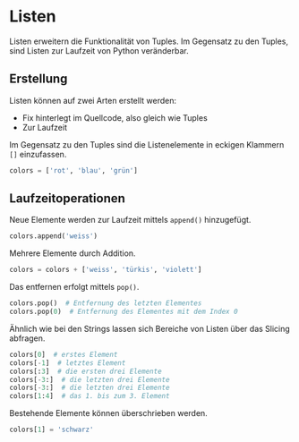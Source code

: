 # Listen
Listen erweitern die Funktionalität von Tuples. Im Gegensatz zu den Tuples, sind Listen zur
Laufzeit von Python veränderbar.  

## Erstellung
Listen können auf zwei Arten erstellt werden:
- Fix hinterlegt im Quellcode, also gleich wie Tuples
- Zur Laufzeit

Im Gegensatz zu den Tuples sind die Listenelemente in eckigen Klammern `[]` einzufassen. 

```python
colors = ['rot', 'blau', 'grün']
```

## Laufzeitoperationen
Neue Elemente werden zur Laufzeit mittels `append()` hinzugefügt.
```python
colors.append('weiss')
```

Mehrere Elemente durch Addition.
```python
colors = colors + ['weiss', 'türkis', 'violett']
```

Das entfernen erfolgt mittels `pop()`.
```python
colors.pop()  # Entfernung des letzten Elementes
colors.pop(0)  # Entfernung des Elementes mit dem Index 0
```

Ähnlich wie bei den Strings lassen sich Bereiche von Listen über das Slicing abfragen.
```python
colors[0]  # erstes Element
colors[-1]  # letztes Element
colors[:3]  # die ersten drei Elemente
colors[-3:]  # die letzten drei Elemente
colors[-3:]  # die letzten drei Elemente
colors[1:4]  # das 1. bis zum 3. Element
```

Bestehende Elemente können überschrieben werden.
```python
colors[1] = 'schwarz'
```
